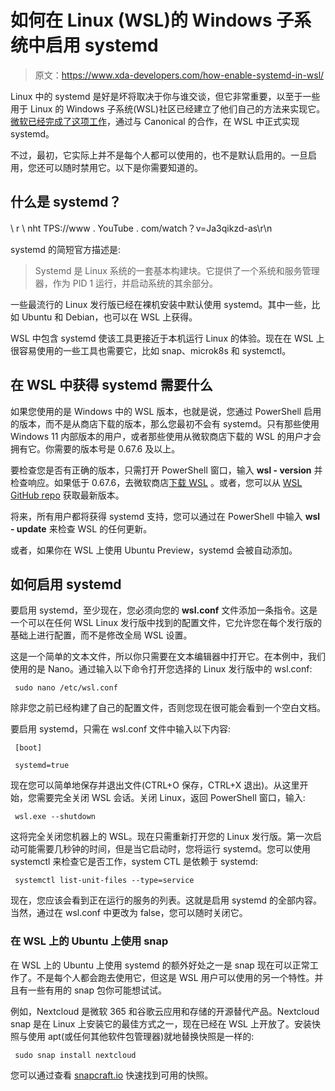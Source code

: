 # 如何在 Linux (WSL)的 Windows 子系统中启用 systemd

> 原文：<https://www.xda-developers.com/how-enable-systemd-in-wsl/>

Linux 中的 systemd 是好是坏将取决于你与谁交谈，但它非常重要，以至于一些用于 Linux 的 Windows 子系统(WSL)社区已经建立了他们自己的方法来实现它。[微软已经完成了这项工作](https://www.xda-developers.com/the-windows-subsystem-for-linux-now-supports-systemd/)，通过与 Canonical 的合作，在 WSL 中正式实现 systemd。

不过，最初，它实际上并不是每个人都可以使用的，也不是默认启用的。一旦启用，您还可以随时禁用它。以下是你需要知道的。

## 什么是 systemd？

\ r \ nht TPS://www . YouTube . com/watch？v=Ja3qikzd-as\r\n

systemd 的简短官方描述是:

> Systemd 是 Linux 系统的一套基本构建块。它提供了一个系统和服务管理器，作为 PID 1 运行，并启动系统的其余部分。

一些最流行的 Linux 发行版已经在裸机安装中默认使用 systemd。其中一些，比如 Ubuntu 和 Debian，也可以在 WSL 上获得。

WSL 中包含 systemd 使该工具更接近于本机运行 Linux 的体验。现在在 WSL 上很容易使用的一些工具也需要它，比如 snap、microk8s 和 systemctl。

## 在 WSL 中获得 systemd 需要什么

如果您使用的是 Windows 中的 WSL 版本，也就是说，您通过 PowerShell 启用的版本，而不是从商店下载的版本，那么您最初不会有 systemd。只有那些使用 Windows 11 内部版本的用户，或者那些使用从微软商店下载的 WSL 的用户才会拥有它。你需要的版本号是 0.67.6 及以上。

要检查您是否有正确的版本，只需打开 PowerShell 窗口，输入 **wsl - version** 并检查响应。如果低于 0.67.6，去微软商店[下载 WSL](https://apps.microsoft.com/store/detail/windows-subsystem-for-linux-preview/9P9TQF7MRM4R) 。或者，您可以从 [WSL GitHub repo](https://github.com/microsoft/WSL/releases) 获取最新版本。

将来，所有用户都将获得 systemd 支持，您可以通过在 PowerShell 中输入 **wsl - update** 来检查 WSL 的任何更新。

或者，如果你在 WSL 上使用 Ubuntu Preview，systemd 会被自动添加。

## 如何启用 systemd

要启用 systemd，至少现在，您必须向您的 **wsl.conf** 文件添加一条指令。这是一个可以在任何 WSL Linux 发行版中找到的配置文件，它允许您在每个发行版的基础上进行配置，而不是修改全局 WSL 设置。

这是一个简单的文本文件，所以你只需要在文本编辑器中打开它。在本例中，我们使用的是 Nano。通过输入以下命令打开您选择的 Linux 发行版中的 wsl.conf:

```
 sudo nano /etc/wsl.conf 
```

除非您之前已经构建了自己的配置文件，否则您现在很可能会看到一个空白文档。

要启用 systemd，只需在 wsl.conf 文件中输入以下内容:

```
 [boot] 
```

```
 systemd=true 
```

现在您可以简单地保存并退出文件(CTRL+O 保存，CTRL+X 退出)。从这里开始，您需要完全关闭 WSL 会话。关闭 Linux，返回 PowerShell 窗口，输入:

```
 wsl.exe --shutdown 
```

这将完全关闭您机器上的 WSL。现在只需重新打开您的 Linux 发行版。第一次启动可能需要几秒钟的时间，但是当它启动时，您将运行 systemd。您可以使用 systemctl 来检查它是否工作，system CTL 是依赖于 systemd:

```
 systemctl list-unit-files --type=service 
```

现在，您应该会看到正在运行的服务的列表。这就是启用 systemd 的全部内容。当然，通过在 wsl.conf 中更改为 false，您可以随时关闭它。

### 在 WSL 上的 Ubuntu 上使用 snap

在 WSL 上的 Ubuntu 上使用 systemd 的额外好处之一是 snap 现在可以正常工作了。不是每个人都会跑去使用它，但这是 WSL 用户可以使用的另一个特性。并且有一些有用的 snap 包你可能想试试。

例如，Nextcloud 是微软 365 和谷歌云应用和存储的开源替代产品。Nextcloud snap 是在 Linux 上安装它的最佳方式之一，现在已经在 WSL 上开放了。安装快照与使用 apt(或任何其他软件包管理器)就地替换快照是一样的:

```
 sudo snap install nextcloud 
```

您可以通过查看 [snapcraft.io](https://snapcraft.io/) 快速找到可用的快照。